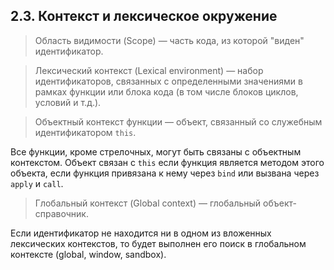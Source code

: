 ## 2.3. Контекст и лексическое окружение

> Область видимости (Scope) — часть кода, из которой "виден" идентификатор.

> Лексический контекст (Lexical environment) — набор идентификаторов, связанных с определенными значениями в рамках функции или блока кода (в том числе блоков циклов, условий и т.д.).

> Объектный контекст функции — объект, связанный со служебным идентификатором `this`.

Все функции, кроме стрелочных, могут быть связаны с объектным контекстом. Объект связан с `this` если функция является методом этого объекта, если функция привязана к нему через `bind` или вызвана через `apply` и `call`.

> Глобальный контекст (Global context) — глобальный объект-справочник.

Если идентификатор не находится ни в одном из вложенных лексических контекстов, то будет выполнен его поиск в глобальном контексте (global, window, sandbox).

